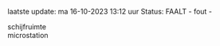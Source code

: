 laatste update: 
ma 16-10-2023 13:12   uur 
Status: FAALT - fout - 
<div class="service R">schijfruimte</div><div class="service Y">microstation</div>